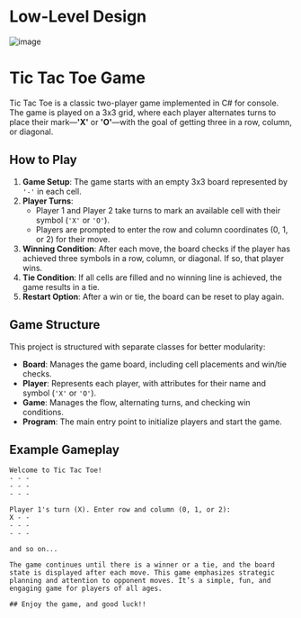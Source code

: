 # Low-Level Design

![image](https://github.com/user-attachments/assets/823397f5-bc20-48e9-8e5d-26d3908b28c7)

# Tic Tac Toe Game

Tic Tac Toe is a classic two-player game implemented in C# for console. The game is played on a 3x3 grid, where each player alternates turns to place their mark—**'X'** or **'O'**—with the goal of getting three in a row, column, or diagonal.

## How to Play

1. **Game Setup**: The game starts with an empty 3x3 board represented by `'-'` in each cell.
2. **Player Turns**: 
   - Player 1 and Player 2 take turns to mark an available cell with their symbol (`'X'` or `'O'`).
   - Players are prompted to enter the row and column coordinates (0, 1, or 2) for their move.
3. **Winning Condition**: After each move, the board checks if the player has achieved three symbols in a row, column, or diagonal. If so, that player wins.
4. **Tie Condition**: If all cells are filled and no winning line is achieved, the game results in a tie.
5. **Restart Option**: After a win or tie, the board can be reset to play again.

## Game Structure

This project is structured with separate classes for better modularity:

- **Board**: Manages the game board, including cell placements and win/tie checks.
- **Player**: Represents each player, with attributes for their name and symbol (`'X'` or `'O'`).
- **Game**: Manages the flow, alternating turns, and checking win conditions.
- **Program**: The main entry point to initialize players and start the game.

## Example Gameplay

```plaintext
Welcome to Tic Tac Toe!
- - -
- - -
- - -

Player 1's turn (X). Enter row and column (0, 1, or 2):
X - -
- - -
- - -

and so on...

The game continues until there is a winner or a tie, and the board state is displayed after each move. This game emphasizes strategic planning and attention to opponent moves. It’s a simple, fun, and engaging game for players of all ages.

## Enjoy the game, and good luck!!
